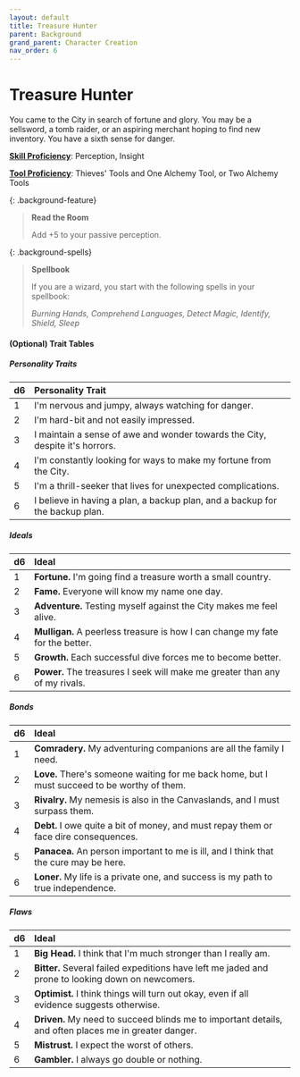 ```yaml
---
layout: default
title: Treasure Hunter
parent: Background
grand_parent: Character Creation
nav_order: 6
---
```


# Treasure Hunter

You came to the City in search of fortune and glory. You may be a sellsword, a tomb raider, or an aspiring merchant hoping to find new inventory. You have a sixth sense for danger.

**[Skill Proficiency](../../more/review/skills)**: Perception, Insight

**[Tool Proficiency](../../../data/downtime_activities/alchemy)**: Thieves' Tools and One Alchemy Tool, or Two Alchemy Tools

{: .background-feature}
> **Read the Room**
> 
> Add +5 to your passive perception.


{: .background-spells}
> **Spellbook**
>
> If you are a wizard, you start with the following spells in your spellbook:
>
> *Burning Hands, Comprehend Languages, Detect Magic, Identify, Shield, Sleep*

#### (Optional) Trait Tables

##### Personality Traits

| d6   | Personality Trait                                                            |
| :--- | :--------------------------------------------------------------------------- |
| 1    | I'm nervous and jumpy, always watching for danger.                           |
| 2    | I'm hard-bit and not easily impressed.                                       |
| 3    | I maintain a sense of awe and wonder towards the City, despite it's horrors. |
| 4    | I'm constantly looking for ways to make my fortune from the City.            |
| 5    | I'm a thrill-seeker that lives for unexpected complications.                 |
| 6    | I believe in having a plan, a backup plan, and a backup for the backup plan. |


##### Ideals

| d6   | Ideal                                                                         |
| :--- | :---------------------------------------------------------------------------- |
| 1    | **Fortune.** I'm going find a treasure worth a small country.                 |
| 2    | **Fame.** Everyone will know my name one day.                                 |
| 3    | **Adventure.** Testing myself against the City makes me feel alive.           |
| 4    | **Mulligan.** A peerless treasure is how I can change my fate for the better. |
| 5    | **Growth.** Each successful dive forces me to become better.                  |
| 6    | **Power.** The treasures I seek will make me greater than any of my rivals.   |


##### Bonds

| d6   | Ideal                                                                                        |
| :--- | :------------------------------------------------------------------------------------------- |
| 1    | **Comradery.** My adventuring companions are all the family I need.                          |
| 2    | **Love.** There's someone waiting for me back home, but I must succeed to be worthy of them. |
| 3    | **Rivalry.** My nemesis is also in the Canvaslands, and I must surpass them.                 |
| 4    | **Debt.** I owe quite a bit of money, and must repay them or face dire consequences.         |
| 5    | **Panacea.** An person important to me is ill, and I think that the cure may be here.        |
| 6    | **Loner.** My life is a private one, and success is my path to true independence.            |


##### Flaws

| d6   | Ideal                                                                                                 |
| :--- | :---------------------------------------------------------------------------------------------------- |
| 1    | **Big Head.** I think that I'm much stronger than I really am.                                        |
| 2    | **Bitter.** Several failed expeditions have left me jaded and prone to looking down on newcomers.     |
| 3    | **Optimist.** I think things will turn out okay, even if all evidence suggests otherwise.             |
| 4    | **Driven.** My need to succeed blinds me to important details, and often places me in greater danger. |
| 5    | **Mistrust.** I expect the worst of others.                                                           |
| 6    | **Gambler.** I always go double or nothing.                                                           |

